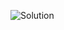 ![Solution](https://github.com/AhmedAtia1507/Learn_in_Depth_Embedded_Systems_Diploma/assets/104103615/2bd3a4a7-1cab-4fa6-b802-1e05ff1ded3e)

